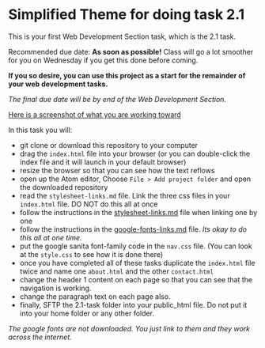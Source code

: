 # Simplified Theme for doing task 2.1

This is your first Web Development Section task, which is the 2.1 task.

Recommended due date: **As soon as possible!** 
Class will go a lot smoother for you on Wednesday if you get this done before coming.

**If you so desire, you can use this project as a start for the remainder of your web development tasks.**

*The final due date will be by end of the Web Development Section.*


[Here is a screenshot of what you are working toward](task-2.1.png)

In this task you will:

* git clone or download this repository to your computer
* drag the ```index.html``` file into your browser (or you can double-click the index file and it will launch in your default browser)
* resize the browser so that you can see how the text reflows
* open up the Atom editor, Choose ```File > Add project folder``` and open the downloaded repository
* read the ```stylesheet-links.md``` file. Link the three css files in your ```index.html``` file. DO NOT do this all at once
* follow the instructions in the [stylesheet-links.md](stylesheet-links.md) file when linking one by one
* follow the instructions in the [google-fonts-links.md](google-fonts-links.md) file. *Its okay to do this all at one time.*
* put the google sanita font-family code in the ```nav.css``` file. (You can look at the ```style.css``` to see how it is done there)
* once you have completed all of these tasks duplicate the ```index.html``` file twice and name one ```about.html``` and the other ```contact.html```
* change the header 1 content on each page so that you can see that the navigation is working.
* change the paragraph text on each page also.
* finally, SFTP the 2.1-task folder into your public_html file. Do not put it into your home folder or any other folder.

*The google fonts are not downloaded. You just link to them and they work across the internet.*
